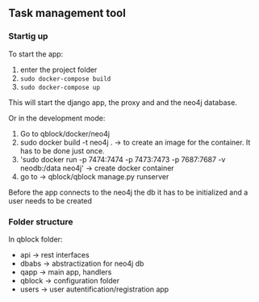 ## Task management tool 

### Startig up
To start the app:
1. enter the project folder 
2. `sudo docker-compose build`
3. `sudo docker-compose up`

This will start the django app, the proxy and and the neo4j database.

Or in the development mode:
1. Go to qblock/docker/neo4j
2. sudo docker build -t neo4j . -> to create an image for the container. It has
       to be done just once.
3. 'sudo docker run -p 7474:7474 -p 7473:7473 -p 7687:7687 -v neodb:/data neo4j'
       -> create docker container
4. go to -> qblock/qblock manage.py runserver


Before the app connects to the neo4j the db it has to be initialized and a user
needs to be created

### Folder structure

In qblock folder:
- api -> rest interfaces
- dbabs -> abstractization for neo4j db
- qapp -> main app, handlers
- qblock -> configuration folder 
- users -> user autentification/registration app
